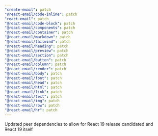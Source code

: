 ```yaml
---
"create-email": patch
"@react-email/code-inline": patch
"react-email": patch
"@react-email/code-block": patch
"@react-email/components": patch
"@react-email/container": patch
"@react-email/markdown": patch
"@react-email/tailwind": patch
"@react-email/heading": patch
"@react-email/preview": patch
"@react-email/section": patch
"@react-email/button": patch
"@react-email/column": patch
"@react-email/render": patch
"@react-email/body": patch
"@react-email/font": patch
"@react-email/head": patch
"@react-email/html": patch
"@react-email/link": patch
"@react-email/text": patch
"@react-email/img": patch
"@react-email/row": patch
"@react-email/hr": patch
---
```


Updated peer dependencies to allow for React 19 release candidated and React 19 itself
